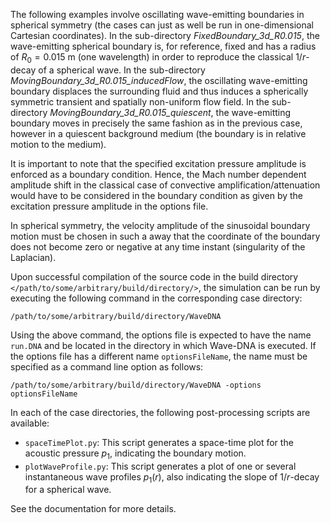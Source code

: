 The following examples involve oscillating wave-emitting boundaries in spherical symmetry (the cases can just as well be run in one-dimensional Cartesian coordinates). In the sub-directory _FixedBoundary_3d_R0.015_, the wave-emitting spherical boundary is, for reference, fixed and has a radius of $R_0 = 0.015 \ \mathrm{m}$ (one wavelength) in order to reproduce the classical $1/r$-decay of a spherical wave. In the sub-directory _MovingBoundary_3d_R0.015_inducedFlow_, the oscillating wave-emitting boundary displaces the surrounding fluid and thus induces a spherically symmetric transient and spatially non-uniform flow field. In the sub-directory _MovingBoundary_3d_R0.015_quiescent_, the wave-emitting boundary moves in precisely the same fashion as in the previous case, however in a quiescent background medium (the boundary is in relative motion to the medium).

It is important to note that the specified excitation pressure amplitude is enforced as a boundary condition. Hence, the Mach number dependent amplitude shift in the classical case of convective amplification/attenuation would have to be considered in the boundary condition as given by the excitation pressure amplitude in the options file.

In spherical symmetry, the velocity amplitude of the sinusoidal boundary motion must be chosen in such a away that the coordinate of the boundary does not become zero or negative at any time instant (singularity of the Laplacian).

Upon successful compilation of the source code in the build directory ````</path/to/some/arbitrary/build/directory/>````, the simulation can be run by executing the following command in the corresponding case directory:

````/path/to/some/arbitrary/build/directory/WaveDNA````

Using the above command, the options file is expected to have the name ````run.DNA```` and be located in the directory in which Wave-DNA is executed. If the options file has a different name ````optionsFileName````, the name must be specified as a command line option as follows:

````/path/to/some/arbitrary/build/directory/WaveDNA -options optionsFileName````

In each of the case directories, the following post-processing scripts are available:
- ````spaceTimePlot.py````: This script generates a space-time plot for the acoustic pressure $p_1$, indicating the boundary motion.
- ````plotWaveProfile.py````: This script generates a plot of one or several instantaneous wave profiles $p_1(r)$, also indicating the slope of $1/r$-decay for a spherical wave.

See the documentation for more details.
